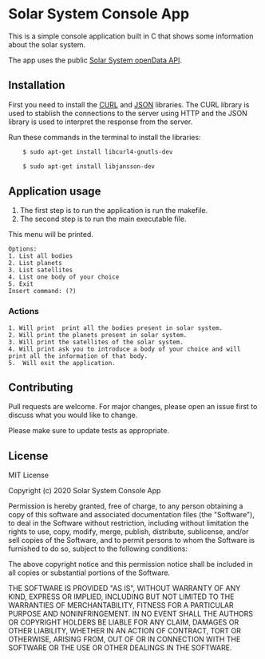 # Solar System Console App

This is a simple console application built in C that shows some information about the solar system. 

The app uses the public [Solar System openData API](https://api.le-systeme-solaire.net/).

## Installation
First you need to install the [CURL](https://curl.se/libcurl/) and [JSON](https://jansson.readthedocs.io/en/2.7/index.html) libraries.
The CURL library is used to stablish the connections to the server using HTTP and the JSON library is used to interpret the response from the server.

Run these commands in the terminal to install the libraries:
```bash
    $ sudo apt-get install libcurl4-gnutls-dev
```
```bash
    $ sudo apt-get install libjansson-dev
```


## Application usage

1. The first step is to run the application is run the makefile.
2. The second step is to run the main executable file.

This menu will be printed.

    Options:
    1. List all bodies
    2. List planets
    3. List satellites
    4. List one body of your choice
    5. Exit
    Insert command: (?)


### Actions
```
1. Will print  print all the bodies present in solar system.
2. Will print the planets present in solar system.
3. Will print the satellites of the solar system.
4. Will print ask you to introduce a body of your choice and will print all the information of that body.
5.  Will exit the application.
```

## Contributing
Pull requests are welcome. For major changes, please open an issue first to discuss what you would like to change.

Please make sure to update tests as appropriate.


## License
MIT License

Copyright (c) 2020 Solar System Console App

Permission is hereby granted, free of charge, to any person obtaining a copy
of this software and associated documentation files (the "Software"), to deal
in the Software without restriction, including without limitation the rights
to use, copy, modify, merge, publish, distribute, sublicense, and/or sell
copies of the Software, and to permit persons to whom the Software is
furnished to do so, subject to the following conditions:

The above copyright notice and this permission notice shall be included in all
copies or substantial portions of the Software.

THE SOFTWARE IS PROVIDED "AS IS", WITHOUT WARRANTY OF ANY KIND, EXPRESS OR
IMPLIED, INCLUDING BUT NOT LIMITED TO THE WARRANTIES OF MERCHANTABILITY,
FITNESS FOR A PARTICULAR PURPOSE AND NONINFRINGEMENT. IN NO EVENT SHALL THE
AUTHORS OR COPYRIGHT HOLDERS BE LIABLE FOR ANY CLAIM, DAMAGES OR OTHER
LIABILITY, WHETHER IN AN ACTION OF CONTRACT, TORT OR OTHERWISE, ARISING FROM,
OUT OF OR IN CONNECTION WITH THE SOFTWARE OR THE USE OR OTHER DEALINGS IN THE
SOFTWARE.
